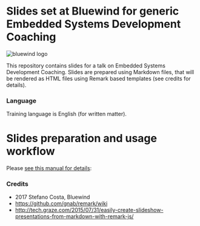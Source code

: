 # Slides set at Bluewind for generic Embedded Systems Development Coaching

![bluewind logo](assets/bwlogo.png)

This repository contains slides for a talk on Embedded Systems Development Coaching.
Slides are prepared using Markdown files, that will be rendered as HTML files
using Remark based templates (see credits for details).

### Language

Training language is English (for written matter).

# Slides preparation and usage workflow

Please [see this manual for details](remark-README.md):

### Credits

- 2017 Stefano Costa, Bluewind
- https://github.com/gnab/remark/wiki
- http://tech.graze.com/2015/07/31/easily-create-slideshow-presentations-from-markdown-with-remark-js/
